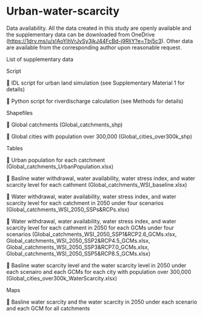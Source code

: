 # Urban-water-scarcity

Data availability.
All the data created in this study are openly available and the supplementary data can be downloaded from OneDrive (https://1drv.ms/u/s!AoYihVrJvSy3jkJ44FcBd-j9RliY?e=Tbj5c3).
Other data are available from the corresponding author upon reasonable request.

List of supplementary data

Script<p>
	IDL script for urban land simulation (see Supplementary Material 1 for details)<p>
	Python script for riverdischarge calculation (see Methods for details)<p>

Shapefiles<p>
	Global catchments (Global_catchments_shp)<p>
	Global cities with population over 300,000 (Global_cities_over300k_shp)<p>

Tables<p>
	Urban population for each catchment (Global_catchments_UrbanPopulation.xlsx)<p>
	Basline water withdrawal, water availability, water stress index, and water scarcity level for each cathment (Global_catchments_WSI_baseline.xlsx)<p>
	Water withdrawal, water availability, water stress index, and water scarcity level for each catchment in 2050 under four scenarios (Global_catchments_WSI_2050_SSPs&RCPs.xlsx)<p>
	Water withdrawal, water availability, water stress index, and water scarcity level for each cathment in 2050 for each GCMs under four scenarios (Global_catchments_WSI_2050_SSP1&RCP2.6_GCMs.xlsx, Global_catchments_WSI_2050_SSP2&RCP4.5_GCMs.xlsx, Global_catchments_WSI_2050_SSP3&RCP7.0_GCMs.xlsx, Global_catchments_WSI_2050_SSP5&RCP8.5_GCMs.xlsx)<p>
	Basline water scarcity level and the water scarcity level in 2050 under each scenairo and each GCMs for each city with population over 300,000 (Global_cities_over300k_WaterScarcity.xlsx)<p>

Maps<p>
	Basline water scarcity and the water scarcity in 2050 under each scenario and each GCM for all catchments<p>

